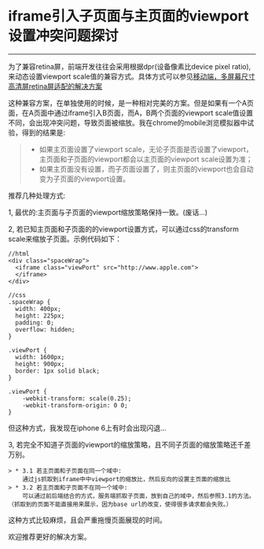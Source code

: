 # iframe引入子页面与主页面的viewport设置冲突问题探讨

------

为了兼容retina屏，前端开发往往会采用根据dpr(设备像素比device pixel ratio),来动态设置viewport scale值的兼容方式。具体方式可以参见[移动端，多屏幕尺寸高清屏retina屏适配的解决方案](http://www.cnblogs.com/cench/p/5314044.html)

这种兼容方案，在单独使用的时候，是一种相对完美的方案。但是如果有一个A页面，在A页面中通过iframe引入B页面，而A，B两个页面的viewport scale值设置不同，会出现冲突问题，导致页面被缩放。我在chrome的mobile浏览模拟器中试验，得到的结果是:
> * 如果主页面设置了viewport scale，无论子页面是否设置了viewport，主页面和子页面的viewport都会以主页面的viewport scale设置为准；
> * 如果主页面没有设置，而子页面设置了，则主页面的viewport也会自动变为子页面的viewport设置。



推荐几种处理方式:

1, 最优的:主页面与子页面的viewport缩放策略保持一致。(废话...)


2, 若已知主页面和子页面的的viewport设置方式，可以通过css的transform scale来缩放子页面。示例代码如下：
```
//html
<div class="spaceWrap">
  <iframe class="viewPort" src="http://www.apple.com">
  </iframe>
</div>

//css
.spaceWrap { 
  width: 400px; 
  height: 225px; 
  padding: 0; 
  overflow: hidden; 
}

.viewPort { 
  width: 1600px; 
  height: 900px; 
  border: 1px solid black;
}

.viewPort {
    -webkit-transform: scale(0.25);
    -webkit-transform-origin: 0 0;
}

```
但这种方式，我发现在iphone 6上有时会出现闪退...


3, 若完全不知道子页面的viewport的缩放策略，且不同子页面的缩放策略还千差万别。

	> * 3.1 若主页面和子页面在同一个域中:
		通过js抓取到iframe中中viewport的缩放比，然后反向的设置主页面的缩放比
	> * 3.2 若主页面和子页面不在同一个域中:
		可以通过前后端结合的方式，服务端抓取子页面，放到自己的域中，然后参照3.1的方法。（抓取到的页面不能直接用来展示，因为base url的改变，使得很多请求都会失败。）

这种方式比较麻烦，且会严重拖慢页面展现的时间。

欢迎推荐更好的解决方案。

